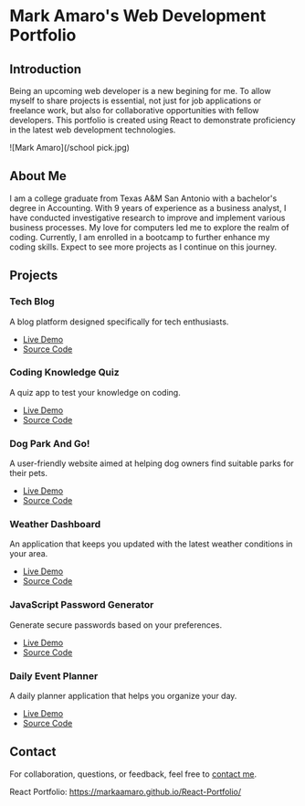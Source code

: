 # Mark Amaro's Web Development Portfolio

## Introduction

Being an upcoming web developer is a new begining for me. To allow myself to share projects is essential, not just for job applications or freelance work, but also for collaborative opportunities with fellow developers. This portfolio is created using React to demonstrate proficiency in the latest web development technologies.

![Mark Amaro](/school pick.jpg)

## About Me

I am a college graduate from Texas A&M San Antonio with a bachelor's degree in Accounting. With 9 years of experience as a business analyst, I have conducted investigative research to improve and implement various business processes. My love for computers led me to explore the realm of coding. Currently, I am enrolled in a bootcamp to further enhance my coding skills. Expect to see more projects as I continue on this journey.

## Projects

### Tech Blog

A blog platform designed specifically for tech enthusiasts.

- [Live Demo](https://limitless-sierra-77455-2b6ced556da9.herokuapp.com/)
- [Source Code](https://github.com/MarkAAmaro/Tech-Blog)

### Coding Knowledge Quiz

A quiz app to test your knowledge on coding.

- [Live Demo](https://markaamaro.github.io/Coding-Knowledge-Quiz/)
- [Source Code](https://github.com/MarkAAmaro/Coding-Knowledge-Quiz)

### Dog Park And Go!

A user-friendly website aimed at helping dog owners find suitable parks for their pets.

- [Live Demo](https://markaamaro.github.io/Dog-Park-And-Go/)
- [Source Code](https://github.com/MarkAAmaro/Dog-Park-And-Go)

### Weather Dashboard

An application that keeps you updated with the latest weather conditions in your area.

- [Live Demo](https://markaamaro.github.io/Weather-Dashboard/)
- [Source Code](https://github.com/MarkAAmaro/Weather-Dashboard)

### JavaScript Password Generator

Generate secure passwords based on your preferences.

- [Live Demo](https://markaamaro.github.io/JavaScript-Password-Generator/)
- [Source Code](https://github.com/MarkAAmaro/JavaScript-Password-Generator)

### Daily Event Planner

A daily planner application that helps you organize your day.

- [Live Demo](https://markaamaro.github.io/Daily-Event-Planner/)
- [Source Code](https://github.com/MarkAAmaro/Daily-Event-Planner)

## Contact

For collaboration, questions, or feedback, feel free to [contact me](manthonyamaro@yahoo.com).

React Portfolio: https://markaamaro.github.io/React-Portfolio/

